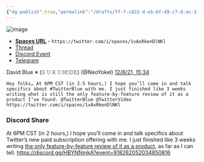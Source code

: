 ```yaml
---
{"dg-publish":true,"permalink":"/drafts/ff-7-c822-d-e5-bf-49-c7-8-ac-3-1-f042-a80-f7-ed/","dgHomeLink":true,"dgPassFrontmatter":false}
---
```



![image](https://user-images.githubusercontent.com/43663476/145293054-683ec87f-bb9b-40d4-ae3a-c1e3c7017c34.jpeg)

- [**Spaces URL**](https://twitter.com/i/spaces/1vAxRkenDlNKl) - `https://twitter.com/i/spaces/1vAxRkenDlNKl`
- [Thread](https://twitter.com/neoyokel/status/1468695576825020417)
- [Discord Event](https://discord.gg/HBYNNmkA?event=918262052034850816)
- [Telegram](https://t.me/extratone/8898)

David Blue ※ (𝙶 𝚄 𝚁 𝚄 𝙼𝙾𝙳𝙴) (‪@NeoYokel‬)
[12/8/21, 15:34](https://twitter.com/neoyokel/status/1468695576825020417)
```
Hey folks… At 6PM CST (in 2.5 hours,) I hope you’ll come in and talk specifics about #TwitterBlue with me. I just finished like 3 weeks writing what is still the only feature-by-feature review of it as a product I’ve found. ‪@TwitterBlue‬ ‪@TwitterVideo‬ https://twitter.com/i/spaces/1vAxRkenDlNKl
```

### Discord Share
At 6PM CST (in 2 hours,) I hope you’ll come in and talk specifics about Twitter’s new paid subscription offering with me. I just finished like 3 weeks writing [the only feature-by-feature review of it as a product](https://davidblue.wtf/twitter-blue), as far as I can tell. https://discord.gg/HBYNNmkA?event=918262052034850816